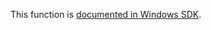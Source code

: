This function is [documented in Windows SDK](https://learn.microsoft.com/en-us/windows/win32/api/winternl/nf-winternl-ntnotifychangemultiplekeys).
